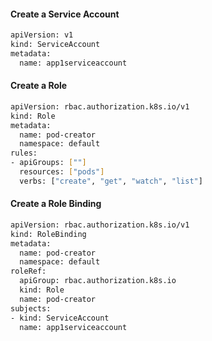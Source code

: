 #### Create a Service Account
```sh
apiVersion: v1
kind: ServiceAccount
metadata:
  name: app1serviceaccount
````
#### Create a Role
```sh
apiVersion: rbac.authorization.k8s.io/v1
kind: Role
metadata:
  name: pod-creator
  namespace: default
rules:
- apiGroups: [""]
  resources: ["pods"]
  verbs: ["create", "get", "watch", "list"]
````
#### Create a Role Binding
```sh
apiVersion: rbac.authorization.k8s.io/v1
kind: RoleBinding
metadata:
  name: pod-creator
  namespace: default
roleRef:
  apiGroup: rbac.authorization.k8s.io
  kind: Role
  name: pod-creator
subjects:
- kind: ServiceAccount
  name: app1serviceaccount
````
